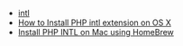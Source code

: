 - [intl](http://php.net/manual/en/book.intl.php)
- [How to Install PHP intl extension on OS X](http://budiirawan.com/install-php-intl-extension-os-x/)
- [Install PHP INTL on Mac using HomeBrew](https://daveismyname.blog/blog/install-php-intl-on-mac-using-homebrew)
